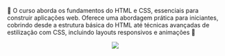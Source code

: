📝 O curso aborda os fundamentos do HTML e CSS, essenciais para construir aplicações web. Oferece uma abordagem prática para iniciantes, cobrindo desde a estrutura básica do HTML até técnicas avançadas de estilização com CSS, incluindo layouts responsivos e animações 📝
<div align="center"> 
<img align="center" src="https://user-images.githubusercontent.com/74038190/212284158-e840e285-664b-44d7-b79b-e264b5e54825.gif" />
</div>
